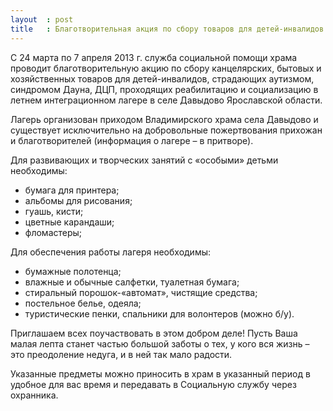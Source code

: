 ```yaml
---
layout  : post
title   : Благотворительная акция по сбору товаров для детей-инвалидов
---
```

С 24 марта по 7 апреля 2013 г. cлужба социальной помощи храма проводит благотворительную акцию по сбору канцелярских, бытовых и хозяйственных товаров для детей-инвалидов, страдающих аутизмом, синдромом Дауна, ДЦП, проходящих реабилитацию и социализацию в летнем интеграционном лагере в селе Давыдово Ярославской области.

Лагерь организован приходом Владимирского храма села Давыдово и существует исключительно на добровольные пожертвования прихожан и благотворителей (информация о лагере – в притворе).

Для развивающих и творческих занятий с «особыми» детьми необходимы:
- бумага для принтера;
- альбомы для рисования;
- гуашь, кисти;
- цветные карандаши;
- фломастеры;

Для обеспечения работы лагеря необходимы:
- бумажные полотенца;
- влажные и обычные салфетки, туалетная бумага;
- стиральный порошок-«автомат», чистящие средства;
- постельное белье, одеяла;
- туристические пенки, спальники для волонтеров (можно б/у).

Приглашаем всех поучаствовать в этом добром деле! Пусть Ваша малая лепта станет частью большой заботы о тех, у кого вся жизнь – это преодоление недуга, и в ней так мало радости.

Указанные предметы можно приносить в храм в указанный период в удобное для вас время и передавать в Социальную службу через охранника.
